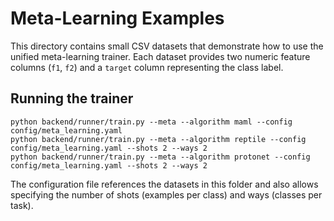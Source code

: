 # Meta-Learning Examples

This directory contains small CSV datasets that demonstrate how to use the
unified meta-learning trainer. Each dataset provides two numeric feature
columns (`f1`, `f2`) and a `target` column representing the class label.

## Running the trainer

```
python backend/runner/train.py --meta --algorithm maml --config config/meta_learning.yaml
python backend/runner/train.py --meta --algorithm reptile --config config/meta_learning.yaml --shots 2 --ways 2
python backend/runner/train.py --meta --algorithm protonet --config config/meta_learning.yaml --shots 2 --ways 2
```

The configuration file references the datasets in this folder and also
allows specifying the number of shots (examples per class) and ways (classes
per task).
